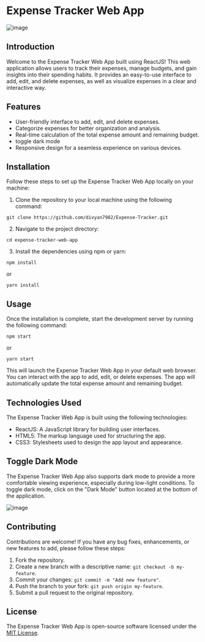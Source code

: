 # Expense Tracker Web App 

![image](https://github.com/divyan7982/Expense-Tracker/assets/131895243/26af2fd7-abf5-4376-bf1a-b41b2a31e5fc)


## Introduction

Welcome to the Expense Tracker Web App built using ReactJS! This web application allows users to track their expenses, manage budgets, and gain insights into their spending habits. It provides an easy-to-use interface to add, edit, and delete expenses, as well as visualize expenses in a clear and interactive way.

## Features

- User-friendly interface to add, edit, and delete expenses.
- Categorize expenses for better organization and analysis.
- Real-time calculation of the total expense amount and remaining budget.
- toggle dark mode
- Responsive design for a seamless experience on various devices.

## Installation

Follow these steps to set up the Expense Tracker Web App locally on your machine:

1. Clone the repository to your local machine using the following command:

```
git clone https://github.com/divyan7982/Expense-Tracker.git
```

2. Navigate to the project directory:

```
cd expense-tracker-web-app
```

3. Install the dependencies using npm or yarn:

```
npm install
```
or
```
yarn install
```

## Usage

Once the installation is complete, start the development server by running the following command:

```
npm start
```
or
```
yarn start
```

This will launch the Expense Tracker Web App in your default web browser. You can interact with the app to add, edit, or delete expenses. The app will automatically update the total expense amount and remaining budget.

## Technologies Used

The Expense Tracker Web App is built using the following technologies:

- ReactJS: A JavaScript library for building user interfaces.
- HTML5: The markup language used for structuring the app.
- CSS3: Stylesheets used to design the app layout and appearance.

## Toggle Dark Mode
The Expense Tracker Web App also supports dark mode to provide a more comfortable viewing experience, especially during low-light conditions. To toggle dark mode, click on the "Dark Mode" button located at the bottom of the application.

![image](https://github.com/divyan7982/Expense-Tracker/assets/131895243/3023c57b-9733-41b8-9594-9fa1bb09223c)


## Contributing

Contributions are welcome! If you have any bug fixes, enhancements, or new features to add, please follow these steps:

1. Fork the repository.
2. Create a new branch with a descriptive name: `git checkout -b my-feature`.
3. Commit your changes: `git commit -m "Add new feature"`.
4. Push the branch to your fork: `git push origin my-feature`.
5. Submit a pull request to the original repository.

## License

The Expense Tracker Web App is open-source software licensed under the [MIT License](LICENSE.txt).
